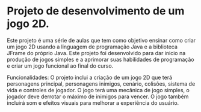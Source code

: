 # Projeto de desenvolvimento de um jogo 2D.

Este projeto é uma série de aulas que tem como objetivo ensinar como criar um jogo 2D usando a linguagem de programação Java e a biblioteca JFrame do próprio Java. Este projeto foi desenvolvido para dar inicio na produção de jogos simples e a aprimorar suas habilidades de programação e criar um jogo funcional ao final do curso.

Funcionalidades: O projeto inclui a criação de um jogo 2D que terá personagens principal, personagens inimigos, cenário, colisões, sistema de vida e controles de jogador. O jogo terá uma mecânica de jogo simples, o jogador deve derrotar o máximo de inimigos para vencer.  O jogo também incluirá som e efeitos visuais para melhorar a experiência do usuário.
